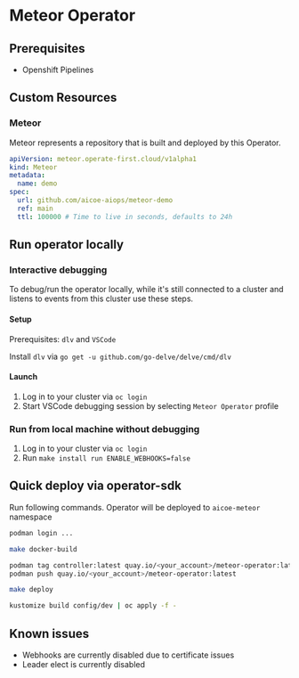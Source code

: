 # Meteor Operator

## Prerequisites

- Openshift Pipelines

## Custom Resources

### Meteor

Meteor represents a repository that is built and deployed by this Operator.

```yaml
apiVersion: meteor.operate-first.cloud/v1alpha1
kind: Meteor
metadata:
  name: demo
spec:
  url: github.com/aicoe-aiops/meteor-demo
  ref: main
  ttl: 100000 # Time to live in seconds, defaults to 24h
```

## Run operator locally

### Interactive debugging

To debug/run the operator locally, while it's still connected to a cluster and listens to events from this cluster use these steps.

#### Setup

Prerequisites: `dlv` and `VSCode`

Install `dlv` via `go get -u github.com/go-delve/delve/cmd/dlv`

#### Launch

1. Log in to your cluster via `oc login`
2. Start VSCode debugging session by selecting `Meteor Operator` profile

### Run from local machine without debugging

1. Log in to your cluster via `oc login`
2. Run `make install run ENABLE_WEBHOOKS=false`

## Quick deploy via operator-sdk

Run following commands. Operator will be deployed to `aicoe-meteor` namespace

```sh
podman login ...

make docker-build

podman tag controller:latest quay.io/<your_account>/meteor-operator:latest
podman push quay.io/<your_account>/meteor-operator:latest

make deploy

kustomize build config/dev | oc apply -f -
```

## Known issues

- Webhooks are currently disabled due to certificate issues
- Leader elect is currently disabled
